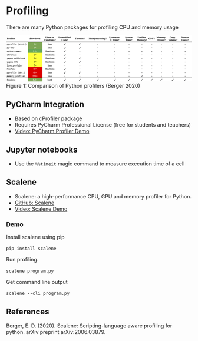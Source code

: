 # Profiling

There are many Python packages for profiling CPU and memory usage

<img src="img/profiler-comparison.png"> 
Figure 1: Comparison of Python profilers (Berger 2020)

## PyCharm Integration
- Based on cProfiler package
- Requires PyCharm Professional License (free for students and teachers)
- [Video: PyCharm Profiler Demo](https://www.youtube.com/watch?v=pMSv-jxuyMQ)

## Jupyter notebooks
- Use the `%%timeit` magic command to measure execution time of a cell 

## Scalene
- Scalene: a high-performance CPU, GPU and memory profiler for Python. 
- [GitHub: Scalene](https://github.com/plasma-umass/scalene)
- [Video: Scalene Demo](https://www.youtube.com/watch?v=5iEf-_7mM1k)

### Demo

Install scalene using pip

```
pip install scalene
```

Run profiling. 

```
scalene program.py
```

Get command line output
```
scalene --cli program.py
```

## References
Berger, E. D. (2020). Scalene: Scripting-language aware profiling for python. arXiv preprint arXiv:2006.03879.
